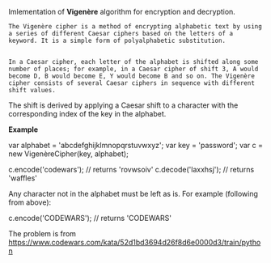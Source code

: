 Imlementation of **Vigenère** algorithm for encryption and decryption.


    The Vigenère cipher is a method of encrypting alphabetic text by using a series of different Caesar ciphers based on the letters of a keyword. It is a simple form of polyalphabetic substitution.


    In a Caesar cipher, each letter of the alphabet is shifted along some number of places; for example, in a Caesar cipher of shift 3, A would become D, B would become E, Y would become B and so on. The Vigenère cipher consists of several Caesar ciphers in sequence with different shift values.


The shift is derived by applying a Caesar shift to a character with the corresponding index of the key in the alphabet.


**Example**

var alphabet = 'abcdefghijklmnopqrstuvwxyz';
var key = 'password';
var c = new VigenèreCipher(key, alphabet);

c.encode('codewars'); // returns 'rovwsoiv'
c.decode('laxxhsj');  // returns 'waffles'

Any character not in the alphabet must be left as is. For example (following from above):

c.encode('CODEWARS'); // returns 'CODEWARS'

The problem is from https://www.codewars.com/kata/52d1bd3694d26f8d6e0000d3/train/python
